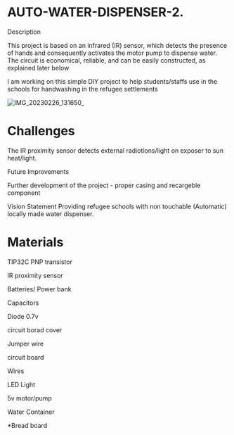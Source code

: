 # AUTO-WATER-DISPENSER-2.

Description

This project is based on an infrared (IR) sensor, which detects the presence of hands and consequently activates the motor pump to dispense water. The circuit is economical, reliable, and can be easily constructed, as explained later below 

I am  working on this simple DIY project to help students/staffs use in the schools for handwashing in the refugee settlements

![IMG_20230226_131650_](https://user-images.githubusercontent.com/56769901/221420622-7e17863c-800b-4edf-89b6-9c202ab74558.jpg)


# Challenges

The IR proximity sensor detects external radiotions/light on exposer to sun heat/light.

Future Improvements

Further development of the project - proper casing and recargeble component 

Vision Statement Providing refugee schools with non touchable (Automatic) locally made water dispenser.

# Materials

 TIP32C PNP transistor

 IR proximity sensor

Batteries/ Power bank 

Capacitors

Diode 0.7v

circuit borad cover 

Jumper wire

circuit board 

Wires

LED Light

5v motor/pump

Water Container

*Bread board
